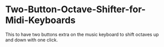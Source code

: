 # Two-Button-Octave-Shifter-for-Midi-Keyboards
This to have two buttons extra on the music keyboard to shift octaves up and down with one click.

